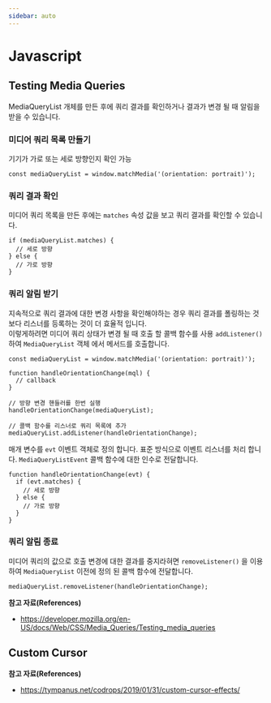 ```yaml
---
sidebar: auto
---
```

# Javascript
## Testing Media Queries

MediaQueryList 개체를 만든 후에 쿼리 결과를 확인하거나 결과가 변경 될 때 알림을 받을 수 있습니다.


### 미디어 쿼리 목록 만들기

기기가 가로 또는 세로 방향인지 확인 가능

`const mediaQueryList = window.matchMedia('(orientation: portrait)');`

### 쿼리 결과 확인

미디어 쿼리 목록을 만든 후에는 `matches` 속성 값을 보고 쿼리 결과를 확인할 수 있습니다.

```
if (mediaQueryList.matches) {
  // 세로 방향
} else {
  // 가로 방향
}
```

### 쿼리 알림 받기

지속적으로 쿼리 결과에 대한 변경 사항을 확인해야하는 경우 쿼리 결과를 폴링하는 것보다 리스너를 등록하는 것이 더 효율적 입니다.<br>
이렇게하려면 미디어 쿼리 상태가 변경 될 때 호출 할 콜백 함수를 사용 `addListener()`하여 `MediaQueryList` 객체 에서 메서드를 호출합니다.

```
const mediaQueryList = window.matchMedia('(orientation: portrait)');

function handleOrientationChange(mql) {
  // callback
}

// 방향 변경 핸들러를 한번 실행
handleOrientationChange(mediaQueryList);

// 콜백 함수를 리스너로 쿼리 목록에 추가
mediaQueryList.addListener(handleOrientationChange);
```

매개 변수를 `evt` 이벤트 객체로 정의 합니다. 표준 방식으로 이벤트 리스너를 처리 합니다. `MediaQueryListEvent` 콜백 함수에 대한 인수로 전달합니다.

```
function handleOrientationChange(evt) {
  if (evt.matches) {
    // 세로 방향
  } else {
    // 가로 방향
  }
}
```

### 쿼리 알림 종료

미디어 쿼리의 값으로 호출 변경에 대한 결과를 중지라혀면 `removeListener()` 을 이용하여 `MediaQueryList` 이전에 정의 된 콜백 함수에 전달합니다.

`mediaQueryList.removeListener(handleOrientationChange);`

**참고 자료(References)**

* <https://developer.mozilla.org/en-US/docs/Web/CSS/Media_Queries/Testing_media_queries>

## Custom Cursor

**참고 자료(References)**
* https://tympanus.net/codrops/2019/01/31/custom-cursor-effects/